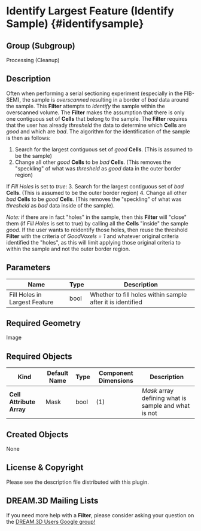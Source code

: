 Identify Largest Feature (Identify Sample) {#identifysample}
=============

## Group (Subgroup) ##
Processing (Cleanup)

## Description ##
Often when performing a serial sectioning experiment (especially in the FIB-SEM), the sample is *overscanned* resulting in a border of *bad* data around the sample.  This **Filter** attempts to _identify_ the sample within the overscanned volume.  The **Filter** makes the assumption that there is only one contiguous set of **Cells** that belong to the sample. The **Filter** requires that the user has already *thresheld* the data to determine which **Cells** are *good* and which are *bad*.  The algorithm for the identification of the sample is then as follows:

1. Search for the largest contiguous set of *good* **Cells**. (This is assumed to be the sample)  
2. Change all other *good* **Cells**  to be *bad* **Cells**.  (This removes the "speckling" of what was *thresheld* as *good* data in the outer border region)

If _Fill Holes_ is set to *true*:
3. Search for the largest contiguous set of *bad* **Cells**. (This is assumed to be the outer border region)
4. Change all other *bad* **Cells**  to be *good* **Cells**.  (This removes the "speckling" of what was *thresheld* as *bad* data inside of the sample).

*Note:* if there are in fact "holes" in the sample, then this **Filter** will "close" them (if _Fill Holes_ is set to true) by calling all the **Cells** "inside" the sample *good*.  If the user wants to reidentify those holes, then reuse the threshold **Filter** with the criteria of *GoodVoxels = 1* and whatever original criteria identified the "holes", as this will limit applying those original criteria to within the sample and not the outer border region.

## Parameters ##
| Name | Type | Description |
|------|------|------|
| Fill Holes in Largest Feature | bool | Whether to fill holes within sample after it is identified |

## Required Geometry ##
Image 

## Required Objects ##
| Kind | Default Name | Type | Component Dimensions | Description |
|------|--------------|-------------|---------|-----|
| **Cell Attribute Array** | Mask | bool | (1) | *Mask* array defining what is sample and what is not |

## Created Objects ##
None

## License & Copyright ##

Please see the description file distributed with this plugin.

## DREAM.3D Mailing Lists ##

If you need more help with a **Filter**, please consider asking your question on the [DREAM.3D Users Google group!](https://groups.google.com/forum/?hl=en#!forum/dream3d-users)


